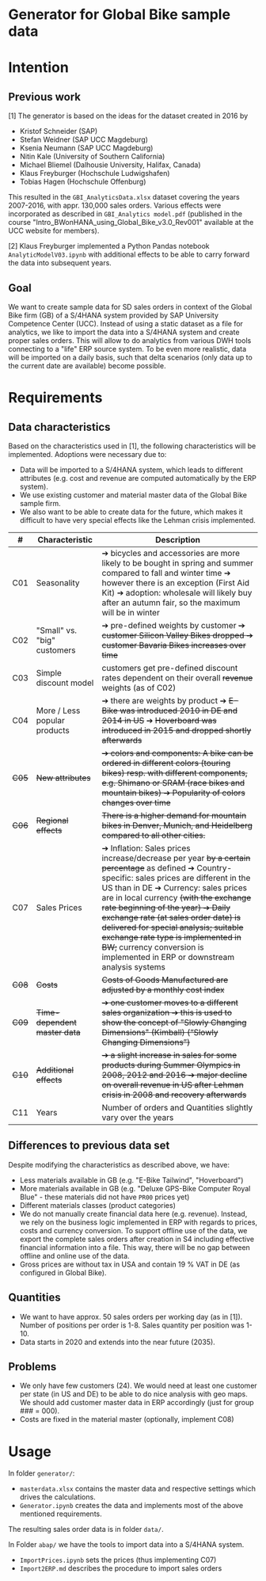 Generator for Global Bike sample data
=====================================

# Intention

## Previous work
[1] The generator is based on the ideas for the dataset created in 2016 by
- Kristof Schneider (SAP)
- Stefan Weidner (SAP UCC Magdeburg)
- Ksenia Neumann (SAP UCC Magdeburg)
- Nitin Kale (University of Southern California)
- Michael Bliemel (Dalhousie University, Halifax, Canada)
- Klaus Freyburger (Hochschule Ludwigshafen)
- Tobias Hagen (Hochschule Offenburg)

This resulted in the `GBI_AnalyticsData.xlsx` dataset covering the years 2007-2016, with appr. 130,000 sales orders.
Various effects were incorporated as described in `GBI_Analytics model.pdf` (published in the course "Intro_BWonHANA_using_Global_Bike_v3.0_Rev001" available at the UCC website for members).

[2] Klaus Freyburger implemented a Python Pandas notebook `AnalyticModelV03.ipynb` with additional effects to be able to carry forward the data into subsequent years.

## Goal
We want to create sample data for SD sales orders in context of the Global Bike firm (GB) of a S/4HANA system provided by SAP University Competence Center (UCC). Instead of using a static dataset as a file for analytics, we like to import the data into a S/4HANA system and create proper sales orders. This will allow to do analytics from various DWH tools connecting to a "life" ERP source system. To be even more realistic, data will be imported on a daily basis, such that delta scenarios (only data up to the current date are available) become possible.

# Requirements
## Data characteristics
Based on the characteristics used in [1], the following characteristics will be implemented. Adoptions were necessary due to: 
-  Data will be imported to a S/4HANA system, which leads to different attributes (e.g. cost and revenue are computed automatically by the ERP system).
- We use existing customer and material master data of the Global Bike sample firm.
- We also want to be able to create data for the future, which makes it difficult to have very special effects like the Lehman crisis implemented.

| #  | Characteristic | Description
|----|----------------|------------
| C01 | Seasonality    | ➔ bicycles and accessories are more likely to be bought in spring and summer compared to fall and winter time ➔ however there is an exception (First Aid Kit) ➔  adoption: wholesale will likely buy after an autumn fair, so the maximum will be in winter
| C02 | "Small" vs. "big" customers    | ➔ pre-defined weights by customer ~~➔ customer Silicon Valley Bikes dropped ➔ customer Bavaria Bikes increases over time~~
| C03 | Simple discount model    | customers get pre-defined discount rates dependent on their overall ~~revenue~~ weights (as of C02)
| C04 | More / Less popular products    | ➔ there are weights by product ➔ ~~E-Bike was introduced 2010 in DE and 2014 in US~~ ➔ ~~Hoverboard was introduced in 2015 and dropped shortly afterwards~~
| ~~C05~~ | ~~New attributes~~    | ~~➔ colors and components: A bike can be ordered in different colors (touring bikes) resp. with different components, e.g. Shimano or SRAM (race bikes and mountain bikes) ➔ Popularity of colors changes over time~~
| ~~C06~~ | ~~Regional effects~~    | ~~There is a higher demand for mountain bikes in Denver, Munich, and Heidelberg compared to all other cities.~~
| C07 | Sales Prices    | ➔ Inflation: Sales prices increase/decrease per year ~~by a certain percentage~~ as defined ➔ Country-specific: sales prices are different in the US than in DE ➔ Currency: sales prices are in local currency ~~(with the exchange rate beginning of the year) ➔ Daily exchange rate (at sales order date) is delivered for special analysis; suitable exchange rate type is implemented in BW;~~ currency conversion is implemented in ERP or downstream analysis systems
| ~~C08~~ | ~~Costs~~    | ~~Costs of Goods Manufactured are adjusted by a monthly cost index~~
| ~~C09~~ | ~~Time-dependent master data~~    | ~~➔ one customer moves to a different sales organization ➔ this is used to show the concept of "Slowly Changing Dimensions" (Kimball) (“Slowly Changing Dimensions”)~~
| ~~C10~~ | ~~Additional effects~~    | ~~➔ a slight increase in sales for some products during Summer Olympics in 2008, 2012 and 2016 ➔ major decline on overall revenue in US after Lehman crisis in 2008 and recovery afterwards~~
| C11 |  Years | Number of orders and Quantities slightly vary over the years

## Differences to previous data set
Despite modifying the characteristics as described above, we have:
- Less materials available in GB (e.g. "E-Bike Tailwind", "Hoverboard")
- More materials available in GB (e.g. "Deluxe GPS-Bike Computer Royal Blue" - these materials did not have `PR00` prices yet)
- Different materials classes (product categories)
- We do not manually create financial data here (e.g. revenue). Instead, we rely on the business logic implemented in ERP with regards to prices, costs and currency conversion. To support offline use of the data, we export the complete sales orders after creation in S4 including effective financial information into a file. This way, there will be no gap between offline and online use of the data.
- Gross prices are without tax in USA and contain 19 % VAT in DE (as configured in Global Bike).

## Quantities
- We want to have approx. 50 sales orders per working day (as in [1]). Number of positions per order is 1-8. Sales quantity per position was 1-10.
- Data starts in 2020 and extends into the near future (2035).

## Problems
- We only have few customers (24). We would need at least one customer per state (in US and DE) to be able to do nice analysis with geo maps. We should add customer master data in ERP accordingly (just for group ### = 000).
- Costs are fixed in the material master (optionally, implement C08)

# Usage
In folder `generator/`:
- `masterdata.xlsx` contains the master data and respective settings which drives the calculations.
- `Generator.ipynb` creates the data and implements most of the above mentioned requirements.

The resulting sales order data is in folder `data/`.

In Folder `abap/` we have the tools to import data into a S/4HANA system.
- `ImportPrices.ipynb` sets the prices (thus implementing C07)
- `Import2ERP.md` describes the procedure to import sales orders
